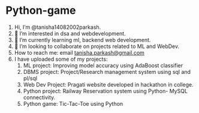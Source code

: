 # Python-game
1. Hi, I’m @tanisha14082002parkash.
2. 👀 I’m interested in dsa and webdevelopment.
3. 🌱 I’m currently learning ml, backend web development.
4. 💞️ I’m looking to collaborate on projects related to ML and WebDev.
5. How to reach me: email tanisha.parkash@gmail.com
6. I have uploaded some of my projects:
    1. ML project: Improving model accuracy using AdaBoost classifier
    2. DBMS project: Project/Research management system using sql and pl/sql
    3. Web Dev Project: Pragati website developed in hackathon in college.
    4. Python project: Railway Reservation system using Python- MySQL connectivity.
    5. Python game: Tic-Tac-Toe using Python
